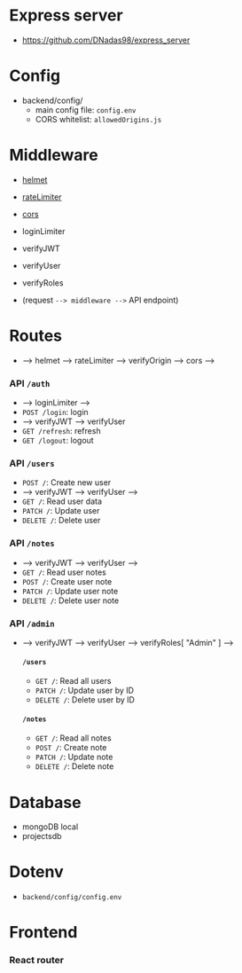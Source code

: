 # Express server

- https://github.com/DNadas98/express_server

# Config

- backend/config/
  - main config file: `config.env`
  - CORS whitelist: `allowedOrigins.js`

# Middleware

- [helmet](https://www.npmjs.com/package/helmet)
- [rateLimiter](https://www.npmjs.com/package/express-rate-limit)
- [cors](https://www.npmjs.com/package/cors)

- loginLimiter
- verifyJWT
- verifyUser
- verifyRoles
- (request `--> middleware -->` API endpoint)

# Routes

- --> helmet --> rateLimiter --> verifyOrigin --> cors -->

### API `/auth`

- --> loginLimiter -->
- `POST /login`: login
- --> verifyJWT --> verifyUser
- `GET /refresh`: refresh
- `GET /logout`: logout

### API `/users`

- `POST /`: Create new user
- --> verifyJWT --> verifyUser -->
- `GET /`: Read user data
- `PATCH /`: Update user
- `DELETE /`: Delete user

### API `/notes`

- --> verifyJWT --> verifyUser -->
- `GET /`: Read user notes
- `POST /`: Create user note
- `PATCH /`: Update user note
- `DELETE /`: Delete user note

### API `/admin`

- --> verifyJWT --> verifyUser --> verifyRoles[ "Admin" ] -->

  #### `/users`

  - `GET /`: Read all users
  - `PATCH /`: Update user by ID
  - `DELETE /`: Delete user by ID

  #### `/notes`

  - `GET /`: Read all notes
  - `POST /`: Create note
  - `PATCH /`: Update note
  - `DELETE /`: Delete note

# Database

- mongoDB local
- projectsdb

# Dotenv

- `backend/config/config.env`

# Frontend

### React router
